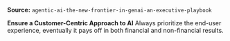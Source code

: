 **Source:** `agentic-ai-the-new-frontier-in-genai-an-executive-playbook`

**Ensure a Customer-Centric Approach to AI**
Always prioritize the end-user experience, eventually it pays off in both financial and non-financial results.
